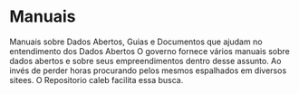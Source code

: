 # Manuais
Manuais sobre Dados Abertos, Guias e Documentos que ajudam no entendimento dos Dados Abertos
O governo fornece vários manuais sobre dados abertos e sobre seus empreendimentos dentro desse assunto. Ao invés de perder horas procurando pelos mesmos espalhados em diversos sitees. O Repositorio caleb facilita essa busca.

